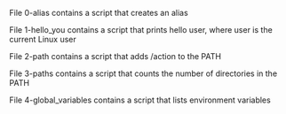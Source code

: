 File 0-alias contains a script that creates an alias

File 1-hello_you contains a script that prints hello user, where user is the current Linux user

File 2-path contains a script that adds /action to the PATH

File 3-paths contains a script that counts the number of directories in the PATH

File 4-global_variables contains a script that lists environment variables


